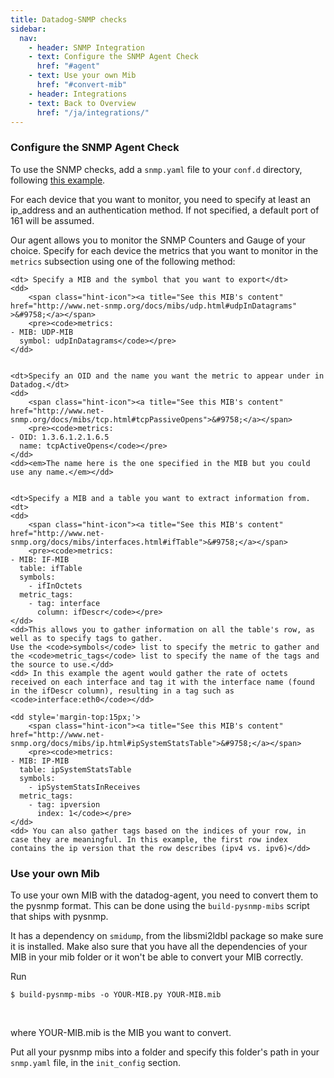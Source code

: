 ```yaml
---
title: Datadog-SNMP checks
sidebar:
  nav:
    - header: SNMP Integration
    - text: Configure the SNMP Agent Check
      href: "#agent"
    - text: Use your own Mib
      href: "#convert-mib"
    - header: Integrations
    - text: Back to Overview
      href: "/ja/integrations/"
---
```


<h3><a name="agent"></a>Configure the SNMP Agent Check</h3>

<p>To use the SNMP checks, add a <code>snmp.yaml</code> file to your <code>conf.d</code> directory, following <a href="https://github.com/DataDog/dd-agent/blob/master/conf.d/snmp.yaml.example">this example</a>.</p>

<p>For each device that you want to monitor, you need to specify at least an ip_address and an authentication method. If not specified, a default port of 161 will be assumed.</p>

<p> Our agent allows you to monitor the SNMP Counters and Gauge of your choice. Specify for each device the metrics that you want to monitor in the <code>metrics</code> subsection using one of the following method:</p>
<dl class='snmp'>

    <dt> Specify a MIB and the symbol that you want to export</dt>
    <dd>
        <span class="hint-icon"><a title="See this MIB's content" href="http://www.net-snmp.org/docs/mibs/udp.html#udpInDatagrams" >&#9758;</a></span>
        <pre><code>metrics:
    - MIB: UDP-MIB
      symbol: udpInDatagrams</code></pre>
    </dd>


    <dt>Specify an OID and the name you want the metric to appear under in Datadog.</dt>
    <dd>
        <span class="hint-icon"><a title="See this MIB's content" href="http://www.net-snmp.org/docs/mibs/tcp.html#tcpPassiveOpens">&#9758;</a></span>
        <pre><code>metrics:
    - OID: 1.3.6.1.2.1.6.5
      name: tcpActiveOpens</code></pre>
    </dd>
    <dd><em>The name here is the one specified in the MIB but you could use any name.</em></dd>


    <dt>Specify a MIB and a table you want to extract information from.<dt>
    <dd>
        <span class="hint-icon"><a title="See this MIB's content" href="http://www.net-snmp.org/docs/mibs/interfaces.html#ifTable">&#9758;</a></span>
        <pre><code>metrics:
    - MIB: IF-MIB
      table: ifTable
      symbols:
        - ifInOctets
      metric_tags:
        - tag: interface
          column: ifDescr</code></pre>
    </dd>
    <dd>This allows you to gather information on all the table's row, as well as to specify tags to gather.
    Use the <code>symbols</code> list to specify the metric to gather and the <code>metric_tags</code> list to specify the name of the tags and the source to use.</dd>
    <dd> In this example the agent would gather the rate of octets received on each interface and tag it with the interface name (found in the ifDescr column), resulting in a tag such as <code>interface:eth0</code></dd>

    <dd style='margin-top:15px;'>
        <span class="hint-icon"><a title="See this MIB's content" href="http://www.net-snmp.org/docs/mibs/ip.html#ipSystemStatsTable">&#9758;</a></span>
        <pre><code>metrics:
    - MIB: IP-MIB
      table: ipSystemStatsTable
      symbols:
        - ipSystemStatsInReceives
      metric_tags:
        - tag: ipversion
          index: 1</code></pre>
    </dd>
    <dd> You can also gather tags based on the indices of your row, in case they are meaningful. In this example, the first row index contains the ip version that the row describes (ipv4 vs. ipv6)</dd>

</dl>

<h3><a name="convert-mib"></a>Use your own Mib</h3>

<p>To use your own MIB with the datadog-agent, you need to convert them to the pysnmp format. This can be done using the <code>build-pysnmp-mibs</code> script that ships with pysnmp.</p>

<p>It has a dependency on <code>smidump</code>, from the libsmi2ldbl package so make sure it is installed. Make also sure that you have all the dependencies of your MIB in your mib folder or it won't be able to convert your MIB correctly.</p>

<p>Run

<pre><code>$ build-pysnmp-mibs -o YOUR-MIB.py YOUR-MIB.mib</code></pre><br/>
where YOUR-MIB.mib is the MIB you want to convert.</p>

<p>Put all your pysnmp mibs into a folder and specify this folder's path in your <code>snmp.yaml</code> file, in the <code>init_config</code> section.</p>
